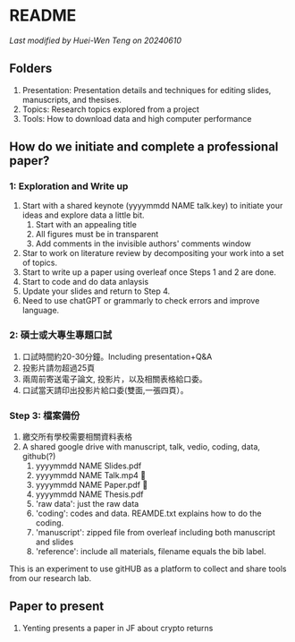 # README

*Last modified by Huei-Wen Teng on 20240610*

## Folders 

1. Presentation: Presentation details and techniques for editing slides, manuscripts, and thesises.
2. Topics: Research topics explored from a project
3. Tools: How to download data and high computer performance



## How do we initiate and complete a professional paper? 



### 1: Exploration and Write up

1. Start with a shared keynote (yyyymmdd NAME talk.key) to initiate your ideas and explore data a little bit. 
    1. Start with an appealing title
    2. All figures must be in transparent
    3. Add comments in the invisible authors' comments window
2. Star to work on literature review by decompositing your work into a set of topics. 
3. Start to write up a paper using overleaf once Steps 1 and 2 are done. 
4. Start to code and do data anlaysis
5. Update your slides and return to Step 4. 
6. Need to use chatGPT or grammarly to check errors and improve language. 


### 2: 碩士或大專生專題口試

1. 口試時間約20-30分鐘。Including presentation+Q&A
2. 投影片請勿超過25頁
3. 兩周前寄送電子論文, 投影片，以及相關表格給口委。
4. 口試當天請印出投影片給口委(雙面,一張四頁）。

### Step 3: 檔案備份

1. 繳交所有學校需要相關資料表格
2. A shared google drive with manuscript, talk, vedio, coding, data, github(?)
    1. yyyymmdd NAME Slides.pdf 
    2. yyyymmdd NAME Talk.mp4 :apple:
    3. yyyymmdd NAME Paper.pdf :apple:
    4. yyyymmdd NAME Thesis.pdf
    5. 'raw data': just the raw data
    6. 'coding': codes and data. REAMDE.txt explains how to do the coding. 
    8. 'manuscript': zipped file from overleaf including both manuscript and slides
    9. 'reference': include all materials, filename equals the bib label. 

This is an experiment to use gitHUB as a platform to collect and share tools from our research lab. 

## Paper to present

1. Yenting presents a paper in JF about crypto returns

 




